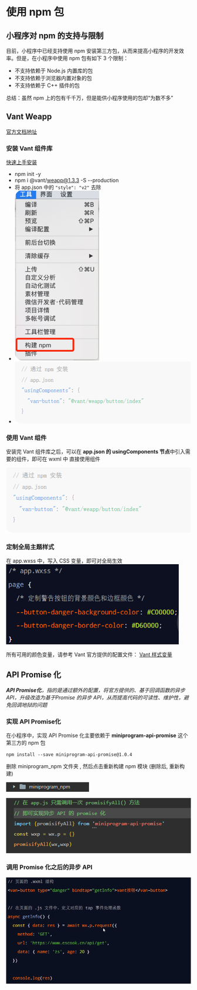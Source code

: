 # 使用 npm 包

## 小程序对 npm 的支持与限制
目前，小程序中已经支持使用 npm 安装第三方包，从而来提高小程序的开发效率。但是，在小程序中使用
npm 包有如下 3 个限制：

* 不支持依赖于 Node.js 内置库的包
* 不支持依赖于浏览器内置对象的包
* 不支持依赖于 C++ 插件的包

总结：虽然 npm 上的包有千千万，但是能供小程序使用的包却“为数不多”
## Vant Weapp
[官方文档地址](https://youzan.github.io/vant-weapp)
### 安装 Vant 组件库
[快速上手安装](https://vant-contrib.gitee.io/vant-weapp/#/quickstart)

* npm init -y 
* npm i @vant/weapp@1.3.3 -S --production 
* 将 app.json 中的 `"style": "v2"` 去除
* ![图片](../.vuepress/public/images/goujian1.png)
* ![图片](../.vuepress/public/images/goujian2.png)

### 使用 Vant 组件 
安装完 Vant 组件库之后，可以在 **app.json 的 usingComponents 节点**中引入需要的组件，即可在 wxml 中
直接使用组件

![图片](../.vuepress/public/images/goujian2.png)
### 定制全局主题样式
在 app.wxss 中，写入 CSS 变量，即可对全局生效 
![图片](../.vuepress/public/images/yss1.png)

所有可用的颜色变量，请参考 Vant 官方提供的配置文件：
[Vant 样式变量](https://github.com/youzan/vant-weapp/blob/dev/packages/common/style/var.less)

## API Promise 化   
***API Promise化**，指的是通过额外的配置，将官方提供的、基于回调函数的异步 API，升级改造为基于Promise 的异步 API，从而提高代码的可读性、维护性，避免回调地狱的问题*

### 实现 API Promise化
在小程序中，实现 API Promise 化主要依赖于 **miniprogram-api-promise** 这个第三方的 npm 包
```
npm install --save miniprogram-api-promise@1.0.4
```
删除 miniprogram_npm 文件夹 , 然后点击重新构建 npm 模块
(删除后, 重新构建)

![图片](../.vuepress/public/images/mini1.png)


![图片](../.vuepress/public/images/pma1.png)
### 调用 Promise 化之后的异步 API
![图片](../.vuepress/public/images/pma2.png)





